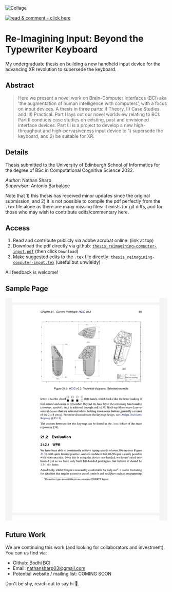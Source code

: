 <!-- TODOs
- [ ] add some emojis!
-->

![Collage](images/project_collage1.png?raw=true "Collage of images collected and produced for the thesis")

[![read & comment - click here](https://img.shields.io/badge/read_%26_comment-click_here-EC1C24?style=for-the-badge&logo=Adobe+Acrobat+Reader&logoColor=white)](https://acrobat.adobe.com/link/review?uri=urn:aaid:scds:US:c0905d27-960c-4743-a640-0ed3ea55c4e2 "Read and comment with adobe acrobat (online)")

# Re-Imagining Input: Beyond the Typewriter Keyboard
My undergraduate thesis on building a new handheld input device for the advancing XR revolution to supersede the keyboard.

<!-- **Thesis exploring the future of computer input. We develop theory, conduct case studies, then design and build a new input device to supersede the keyboard in the advancing XR revolution.** -->

## Abstract
> Here we present a novel work on Brain-Computer Interfaces (BCI) aka 'the augmentation of human intelligence with computers', with a focus on input devices.
> A thesis in three parts: I) Theory, II) Case Studies, and III) Practical.
> Part I lays out our novel worldview relating to BCI.
> Part II conducts case studies on existing, past and envisioned interface devices.
> Part III is a project to develop a new high-throughput and high-pervasiveness input device to 1) supersede the keyboard, and 2) be suitable for XR.

## Details 
Thesis submitted to the University of Edinburgh School of Informatics for the degree of BSc in Computational Cognitive Science 2022.

_Author_: Nathan Sharp  
_Supervisor_: Antonio Barbalace

Note that 1) this thesis has received minor updates since the original submission, and 2) it is not possible to compile the pdf perfectly from the `.tex` file alone as there are many missing files: it exists for git diffs, and for those who may wish to contribute edits/commentary here. 
 
## Access 
1. Read and contribute publicly via adobe acrobat online: (link at top)
2. Download the pdf directly via github: [`thesis_reimagining-computer-input.pdf`](thesis_reimagining-computer-input.pdf) (then click `Download`)
3. Make suggested edits to the `.tex` file directly: [`thesis_reimagining-computer-input.tex`](thesis_reimagining-computer-input.tex) (useful but unwieldy)

All feedback is welcome!

## Sample Page
![Sample Page](images/sample_page1.png?raw=true)

## Future Work
We are continuing this work (and looking for collaborators and investment). You can us find via:
- Github: [Bodhi BCI](https://github.com/bodhiBCI)
- Email: nathansharp03@gmail.com
- Potential website / mailing list: COMING SOON
 
Don't be shy, reach out to say hi :wave:.
